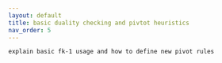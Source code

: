 ```yaml
---
layout: default
title: basic duality checking and pivtot heuristics
nav_order: 5
---
```


`explain basic fk-1 usage and how to define new pivot rules`
